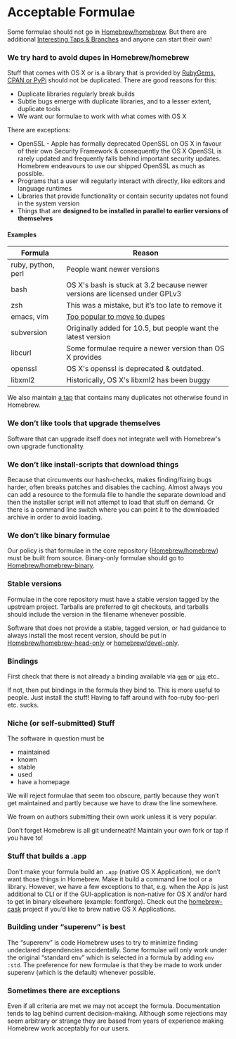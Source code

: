 # Acceptable Formulae
Some formulae should not go in
[Homebrew/homebrew](https://github.com/Homebrew/homebrew). But there are
additional [Interesting Taps & Branches](Interesting-Taps-&-Branches.md) and anyone can start their
own!

### We try hard to avoid dupes in Homebrew/homebrew
Stuff that comes with OS X or is a library that is provided by
[RubyGems, CPAN or PyPi](https://github.com/Homebrew/homebrew/blob/master/share/doc/homebrew/Gems,-Eggs-and-Perl-Modules.md)
should not be duplicated. There are good reasons for this:

* Duplicate libraries regularly break builds
* Subtle bugs emerge with duplicate libraries, and to a lesser extent,
duplicate tools
* We want our formulae to work with what comes with OS X

There are exceptions:

* OpenSSL - Apple has formally deprecated OpenSSL on OS X in favour of their own Security Framework
  & consequently the OS X OpenSSL is rarely updated and frequently falls behind important security updates.
  Homebrew endeavours to use our shipped OpenSSL as much
   as possible.
* Programs that a user will regularly interact with directly, like editors and
  language runtimes
* Libraries that provide functionality or contain security updates not found in
  the system version
* Things that are **designed to be installed in parallel to earlier versions of
  themselves**

#### Examples

  Formula         | Reason
  ---             | ---
  ruby, python, perl    | People want newer versions
  bash            | OS X's bash is stuck at 3.2 because newer versions are licensed under GPLv3
  zsh             | This was a mistake, but it’s too late to remove it
  emacs, vim      | [Too popular to move to dupes](https://github.com/Homebrew/homebrew/pull/21594#issuecomment-21968819)
  subversion      | Originally added for 10.5, but people want the latest version
  libcurl         | Some formulae require a newer version than OS X provides
  openssl         | OS X's openssl is deprecated & outdated.
  libxml2         | Historically, OS X's libxml2 has been buggy

We also maintain [a tap](https://github.com/Homebrew/homebrew-dupes) that
contains many duplicates not otherwise found in Homebrew.

### We don’t like tools that upgrade themselves
Software that can upgrade itself does not integrate well with Homebrew's own
upgrade functionality.

### We don’t like install-scripts that download things
Because that circumvents our hash-checks, makes finding/fixing bugs
harder, often breaks patches and disables the caching. Almost always you
can add a resource to the formula file to handle the
separate download and then the installer script will not attempt to load
that stuff on demand. Or there is a command line switch where you can
point it to the downloaded archive in order to avoid loading.

### We don’t like binary formulae
Our policy is that formulae in the core repository
([Homebrew/homebrew](https://github.com/Homebrew/homebrew)) must be built
from source. Binary-only formulae should go to
[Homebrew/homebrew-binary](https://github.com/Homebrew/homebrew-binary).

### Stable versions
Formulae in the core repository must have a stable version tagged by
the upstream project. Tarballs are preferred to git checkouts, and
tarballs should include the version in the filename whenever possible.

Software that does not provide a stable, tagged version, or had guidance to
always install the most recent version, should be put in
[Homebrew/homebrew-head-only](https://github.com/Homebrew/homebrew-headonly) or [homebrew/devel-only](https://github.com/Homebrew/homebrew-devel-only).

### Bindings
First check that there is not already a binding available via
[`gem`](http://rubygems.org/) or [`pip`](http://www.pip-installer.org/)
etc..

If not, then put bindings in the formula they bind to. This is more
useful to people. Just install the stuff! Having to faff around with
foo-ruby foo-perl etc. sucks.

### Niche (or self-submitted) Stuff<a name="Niche_Stuff"></a>
The software in question must be
* maintained
* known
* stable
* used
* have a homepage

We will reject formulae that seem too obscure, partly because they won’t
get maintained and partly because we have to draw the line somewhere.

We frown on authors submitting their own work unless it is very popular.

Don’t forget Homebrew is all git underneath! Maintain your own fork or
tap if you have to!

### Stuff that builds a .app
Don’t make your formula build an `.app` (native OS X Application), we
don’t want those things in Homebrew. Make it build a command line tool
or a library. However, we have a few exceptions to that, e.g. when the
App is just additional to CLI or if the GUI-application is non-native
for OS X and/or hard to get in binary elsewhere (example: fontforge).
Check out the [homebrew-cask](https://github.com/caskroom/homebrew-cask)
project if you’d like to brew native OS X Applications.

### Building under “superenv” is best
The “superenv” is code Homebrew uses to try to minimize finding
undeclared dependencies accidentally. Some formulae will only work under
the original “standard env” which is selected in a formula by adding
`env :std`. The preference for new formulae is that they be made to
work under superenv (which is the default) whenever possible.

### Sometimes there are exceptions
Even if all criteria are met we may not accept the formula.
Documentation tends to lag behind current decision-making. Although some
rejections may seem arbitrary or strange they are based from years of
experience making Homebrew work acceptably for our users.

